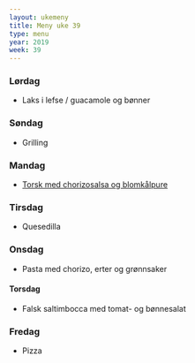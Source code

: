 ```yaml
---
layout: ukemeny
title: Meny uke 39
type: menu
year: 2019
week: 39
---
```


### Lørdag

- Laks i lefse / guacamole og bønner

### Søndag

- Grilling

### Mandag

- [Torsk med chorizosalsa og blomkålpure](https://trinesmatblogg.no/recipe/ny-video-torsk-med-chorizosalsa-2/)

### Tirsdag

- Quesedilla

### Onsdag

- Pasta med chorizo, erter og grønnsaker

#### Torsdag

- Falsk saltimbocca med tomat- og bønnesalat

### Fredag

- Pizza